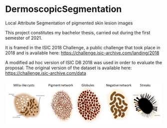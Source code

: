# DermoscopicSegmentation
Local Attribute Segmentation of pigmented skin lesion images

This project constitutes my bachelor thesis, carried out during the first semester of 2021. 

It is framed in the ISIC 2018 Challenge, a public challenge that took place in 2018 and is available here: https://challenge.isic-archive.com/landing/2018

A modified ad hoc version of ISIC DB 2018 was used in order to evaluate the proposal. The original version of the dataset is available here: https://challenge.isic-archive.com/data 


![Structures](https://github.com/CesarCaramazana/DermoscopicSegmentation/blob/main/structures.PNG)
